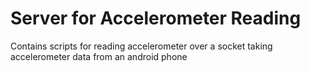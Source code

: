 Server for Accelerometer Reading
====================

Contains scripts for reading accelerometer over a socket taking accelerometer data from an android phone
